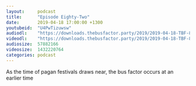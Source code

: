 ```yaml
---
layout:     podcast
title:      "Episode Eighty-Two"
date:       2019-04-18 17:00:00 +1300
youtubeid:  "U4PwTizuwsw"
audiodl:    "https://downloads.thebusfactor.party/2019/2019-04-18-TBF-82.mp3"
videodl:    "https://downloads.thebusfactor.party/2019/2019-04-18-TBF-82.mp4"
audiosize:  57882166
videosize:  1432220764
categories: podcast
---
```

As the time of pagan festivals draws near, the bus factor occurs at an earlier time

